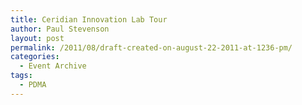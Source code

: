 ```yaml
---
title: Ceridian Innovation Lab Tour
author: Paul Stevenson
layout: post
permalink: /2011/08/draft-created-on-august-22-2011-at-1236-pm/
categories:
  - Event Archive
tags:
  - PDMA
---
```

